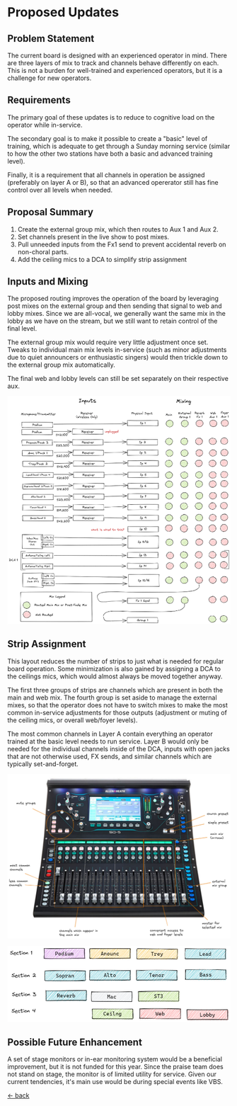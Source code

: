 # Proposed Updates

## Problem Statement

The current board is designed with an experienced operator in mind.  There are three layers of mix to track and channels behave differently on each.  This is not a burden for well-trained and experienced operators, but it is a challenge for new operators.

## Requirements

The primary goal of these updates is to reduce to cognitive load on the operator while in-service.  

The secondary goal is to make it possible to create a "basic" level of training, which is adequate to get through a Sunday morning service (similar to how the other two stations have both a basic and advanced training level).

Finally, it is a requirement that all channels in operation be assigned (preferably on layer A or B), so that an advanced opererator still has fine control over all levels when needed.

## Proposal Summary

1. Create the external group mix, which then routes to Aux 1 and Aux 2.
2. Set channels present in the live show to post mixes.
3. Pull unneeded inputs from the Fx1 send to prevent accidental reverb on non-choral parts.
4. Add the ceiling mics to a DCA to simplify strip assignment

## Inputs and Mixing

The proposed routing improves the operation of the board by leveraging post mixes on the external group and then sending that signal to web and lobby mixes.  Since we are all-vocal, we generally want the same mix in the lobby as we have on the stream, but we still want to retain control of the final level.  

The external group mix would require very little adjustment once set.  Tweaks to individual main mix levels in-service (such as minor adjustments due to quiet announcers or enthusiastic singers) would then trickle down to the external group mix automatically. 

The final web and lobby levels can still be set separately on their respective aux.

![Inputs and Mixing Draft](img/inputs-and-mixing-draft.excalidraw.png)

## Strip Assignment

This layout reduces the number of strips to just what is needed for regular board operation.  Some minimization is also gained by assigning a DCA to the ceilings mics, which would almost always be moved together anyway.

The first three groups of strips are channels which are present in both the main and web mix.  The fourth group is set aside to manage the external mixes, so that the operator does not have to switch mixes to make the most common in-service adjustments for those outputs (adjustment or muting of the ceiling mics, or overall web/foyer levels).

The most common channels in Layer A contain everything an operator trained at the basic level needs to run service.    Layer B would only be needed for the individual channels inside of the DCA, inputs with open jacks that are not otherwise used, FX sends, and similar channels which are typically set-and-forget.

![Board Overview Draft](img/board-overview-draft.excalidraw.png)

![Strip Assignment Draft](img/strip-assignment-draft.excalidraw.png)

## Possible Future Enhancement

A set of stage monitors or in-ear monitoring system would be a beneficial improvement, but it is not funded for this year.  Since the praise team does not stand on stage, the monitor is of limited utility for service.  Given our current tendencies, it's main use would be during special events like VBS.

[<- back](./README.md)
